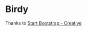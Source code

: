 # Birdy

Thanks to [Start Bootstrap - Creative](https://startbootstrap.com/template-overviews/creative/)


